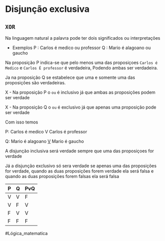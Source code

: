 # Disjunção exclusiva

## `XOR`

Na linguagem natural a palavra pode ter dois significados ou interpretações

- Exemplos
	P : Carlos é medico ou professor
	Q : Mario é alagoano ou gaucho

Na proposição P indica-se que pelo menos uma das proposiçoes `Carlos é Medico` e `Carlos É professor` é verdadeira, Podendo ambas ser verdadeira.

Ja na proposição Q se estabelece que uma e somente uma das proposições são verdadeiras.

X - Na proposição P o `ou` é inclusivo já que ambas as proposições podem ser verdade

X - Na proposição Q o `ou` é exclusivo já que apenas uma proposição pode ser verdade

Com isso temos

P: Carlos é medico V Carlos é professor

Q: Mario é alagoano <u>V</u> Mario é  gaucho

A disjunção inclusiva será verdade sempre que uma das proposiçoes for verdade

Já a disjunção exclusivo só sera verdade se apenas uma das proposições for verdade, quando as duas proposições forem verdade ela será falsa e quando as duas proposições forem falsas ela será falsa

| P   | Q   | PvQ |
| --- | --- | --- |
| V   | V   | F   |
| V   | F   | V   |
| F   | V   | V   |
| F   | F   | F   |


#Lógica_matematica 
